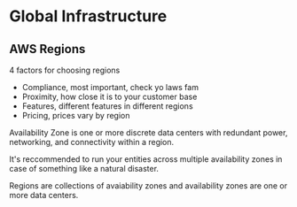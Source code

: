 # Global Infrastructure 


## AWS Regions
4 factors for choosing regions
- Compliance, most important, check yo laws fam
- Proximity, how close it is to your customer base
- Features, different features in different regions
- Pricing, prices vary by region

Availability Zone is one or more discrete data centers with redundant power, networking, and connectivity within a region.

It's reccommended to run your entities across multiple availability zones in case of something like a natural disaster.

Regions are collections of avaiability zones and availability zones are one or more data centers.